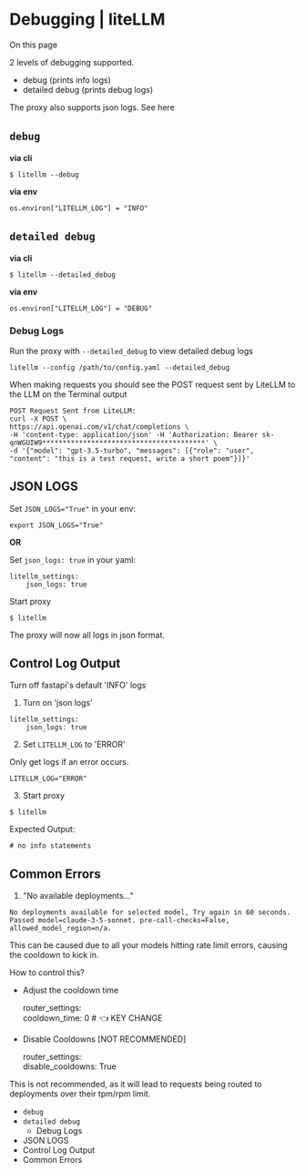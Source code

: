 # Debugging | liteLLM

On this page

2 levels of debugging supported.

  * debug (prints info logs)
  * detailed debug (prints debug logs)

The proxy also supports json logs. See here

## `debug`​

**via cli**
    
    
    $ litellm --debug  
    

**via env**
    
    
    os.environ["LITELLM_LOG"] = "INFO"  
    

## `detailed debug`​

**via cli**
    
    
    $ litellm --detailed_debug  
    

**via env**
    
    
    os.environ["LITELLM_LOG"] = "DEBUG"  
    

### Debug Logs​

Run the proxy with `--detailed_debug` to view detailed debug logs
    
    
    litellm --config /path/to/config.yaml --detailed_debug  
    

When making requests you should see the POST request sent by LiteLLM to the LLM on the Terminal output
    
    
    POST Request Sent from LiteLLM:  
    curl -X POST \  
    https://api.openai.com/v1/chat/completions \  
    -H 'content-type: application/json' -H 'Authorization: Bearer sk-qnWGUIW9****************************************' \  
    -d '{"model": "gpt-3.5-turbo", "messages": [{"role": "user", "content": "this is a test request, write a short poem"}]}'  
    

## JSON LOGS​

Set `JSON_LOGS="True"` in your env:
    
    
    export JSON_LOGS="True"  
    

**OR**

Set `json_logs: true` in your yaml:
    
    
    litellm_settings:  
        json_logs: true  
    

Start proxy
    
    
    $ litellm  
    

The proxy will now all logs in json format.

## Control Log Output​

Turn off fastapi's default 'INFO' logs

  1. Turn on 'json logs'

    
    
    litellm_settings:  
        json_logs: true  
    

  2. Set `LITELLM_LOG` to 'ERROR'

Only get logs if an error occurs.
    
    
    LITELLM_LOG="ERROR"  
    

  3. Start proxy

    
    
    $ litellm  
    

Expected Output:
    
    
    # no info statements  
    

## Common Errors​

  1. "No available deployments..."

    
    
    No deployments available for selected model, Try again in 60 seconds. Passed model=claude-3-5-sonnet. pre-call-checks=False, allowed_model_region=n/a.  
    

This can be caused due to all your models hitting rate limit errors, causing the cooldown to kick in.

How to control this?

  * Adjust the cooldown time

    
    
    router_settings:  
        cooldown_time: 0 # 👈 KEY CHANGE  
    

  * Disable Cooldowns [NOT RECOMMENDED]

    
    
    router_settings:  
        disable_cooldowns: True  
    

This is not recommended, as it will lead to requests being routed to deployments over their tpm/rpm limit.

  * `debug`
  * `detailed debug`
    * Debug Logs
  * JSON LOGS
  * Control Log Output
  * Common Errors